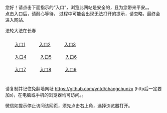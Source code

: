 您好！请点击下面指示的“入口”，浏览此网站是安全的，且为您带来平安。。 <br/>
点击入口后，请耐心等待， 过程中可能会出现无法打开的提示，请忽略，最终会进入网站. </br>

法轮大法在长春<br/>
<div style="padding:10px"><a style="margin:20px" target="_blank" href="https://dklya57p6v1t.cloudfront.net/2Qpsp?ndcknipn" id="ccLink1" rel="nofollow">入口1</a> <a target="_blank" style="margin:20px" href="https://d336ye9q0dz4wi.cloudfront.net/2Qpsp?yzkzqo" id="ccLink2" rel="nofollow">入口2</a> <a style="margin:20px" target="_blank" href="https://d3qigyp9d3tea4.cloudfront.net/2Qpsp?bmfch" id="ccLink3" rel="nofollow">入口3</a></div>

<div style="padding:10px" ><a style="margin:20px" target="_blank" href="https://dklya57p6v1t.cloudfront.net/2Qpsp?ndcknipn" id="ccLink4" rel="nofollow">入口4</a> <a style="margin:20px" href="https://d336ye9q0dz4wi.cloudfront.net/2Qpsp?yzkzqo" target="_blank" id="ccLink5" rel="nofollow">入口5</a> <a style="margin:20px" href="https://d3qigyp9d3tea4.cloudfront.net/2Qpsp?bmfch" target="_blank" id="ccLink6" rel="nofollow">入口6</a></div>

<div style="padding:10px"><a style="margin:20px" target="_blank" href="https://dklya57p6v1t.cloudfront.net/2Qpsp?ndcknipn" id="ccLink7" rel="nofollow">入口7</a> <a style="margin:20px" href="https://d336ye9q0dz4wi.cloudfront.net/2Qpsp?yzkzqo" target="_blank" id="ccLink8" rel="nofollow">入口8</a> <a style="margin:20px" target="_blank" href="https://d3qigyp9d3tea4.cloudfront.net/2Qpsp?bmfch" id="ccLink9" rel="nofollow">入口9</a></div>

<br/>



请复制并记住免翻墙网址 https://github.com/yntd/changchunzx (http后一定要加s)，在电脑或手机的浏览器均可访问。。<br/>

微信如提示停止访问该网页，须先点击右上角，选择浏览器打开。
